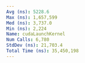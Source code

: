 ```yaml
---
Avg (ns): 5228.6
Max (ns): 1,657,599
Med (ns): 3,737.0
Min (ns): 2,224
Name: cudaLaunchKernel
Num Calls: 6,780
StdDev (ns): 21,703.4
Total Time (ns): 35,450,198
---
```

